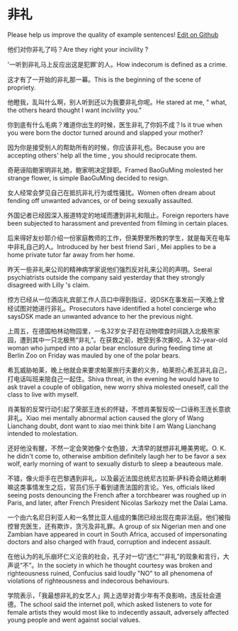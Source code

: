 # 非礼

Please help us improve the quality of example sentences! [Edit on Github](https://github.com/jiyushe/jiyu-example-sentence-source/blob/main/chinese/feili.md)

<p><span class="chinese">他们对你非礼了吗？</span><span class="english">Are they right your incivility ?</span></p>

<p><span class="chinese">'一听到非礼马上反应出这是犯罪'的人。</span><span class="english">How indecorum is defined as a crime.</span></p>

<p><span class="chinese">这才有了一开始的非礼那一幕。</span><span class="english">This is the beginning of the scene of propriety.</span></p>

<p><span class="chinese">他瞪我，乱叫什么啊，别人听到还以为我要非礼你呢。</span><span class="english">He stared at me, " what, the others heard thought I want incivility you."</span></p>

<p><span class="chinese">你到底有什么毛病？难道你出生的时候，医生非礼了你妈不成？</span><span class="english">Is it true when you were born the doctor turned around and slapped your mother?</span></p>

<p><span class="chinese">因为你是接受别人的帮助所有的时候，你应该非礼也。</span><span class="english">Because you are accepting others' help all the time , you should reciprocate them.</span></p>

<p><span class="chinese">奇葩诬陷鲍家明非礼她，鲍家明决定辞职。</span><span class="english">Framed BaoGuMing molested her strange flower, is simple BaoGuMing decided to resign.</span></p>

<p><span class="chinese">女人经常会梦见自己在抵抗非礼行为或性骚扰。</span><span class="english">Women often dream about fending off unwanted advances, or of being sexually assaulted.</span></p>

<p><span class="chinese">外国记者已经因深入报道特定的地域而遭到非礼和阻止。</span><span class="english">Foreign reporters have been subjected to harassment and prevented from filming in certain places.</span></p>

<p><span class="chinese">后来得好友纱耶介绍一份家庭教师的工作，但美野里所教的学生，就是每天在电车中非礼自己的人。</span><span class="english">Introduced by her best friend Sari , Mei applies to be a home private tutor far away from her home.</span></p>

<p><span class="chinese">昨天一些非礼来公司的精神病学家说他们强烈反对礼来公司的声明。</span><span class="english">Seeral psychiatrists outside the company said yesterday that they strongly disagreed with Lilly 's claim.</span></p>

<p><span class="chinese">控方已经从一位酒店礼宾部工作人员口中得到指证，说DSK在事发前一天晚上曾经试图对她进行非礼。</span><span class="english">Prosecutors have identified a hotel concierge who saysDSK made an unwanted advance to her the previous night.</span></p>

<p><span class="chinese">上周五，在德国柏林动物园里，一名32岁女子赶在动物喂食时间跳入北极熊家园，遭到其中一只北极熊“非礼”。在获救之前，她受到多次撕咬。</span><span class="english">A 32-year-old woman who jumped into a polar bear enclosure during feeding time at Berlin Zoo on Friday was mauled by one of the polar bears.</span></p>

<p><span class="chinese">希瓦威胁帕莱，晚上他就会来要求帕莱旅行夫妻的义务，帕莱担心希瓦非礼自己，打电话叫班来陪自己一起住。</span><span class="english">Shiva threat, in the evening he would have to ask travel a couple of obligation, new worry shiva molested oneself, call the class to live with myself.</span></p>

<p><span class="chinese">肖美智的反常行动引起了荣部王连长的怀疑，不想肖美智反咬一口诬称王连长意欲非礼。</span><span class="english">Xiao mei mentally abnormal action caused the glory of Wang Lianchang doubt, dont want to xiao mei think bite I am Wang Lianchang intended to molestation.</span></p>

<p><span class="chinese">还好他没有醒，不然一定会笑她像个女色狼，大清早的就想非礼睡美男呢。</span><span class="english">O. K. he didn't come to, otherwise ambition definitely laugh her to be favor a sex wolf, early morning of want to sexually disturb to sleep a beauteous male.</span></p>

<p><span class="chinese">不错，像火炬手在巴黎遇到非礼，以及最近法国总统尼古拉斯·萨科奇会晤达赖喇嘛这类事情发生之后，官员们乐于看到谴责法国的言论。</span><span class="english">Yes, officials liked seeing posts denouncing the French after a torchbearer was roughed up in Paris, and later, after French President Nicolas Sarkozy met the Dalai Lama.</span></p>

<p><span class="chinese">一个由六名尼日利亚人和一名赞比亚人组成的集团已经出现在南非法庭。他们被指控冒充医生，还有欺诈，贪污及非礼罪。</span><span class="english">A group of six Nigerian men and one Zambian have appeared in court in South Africa, accused of impersonating doctors and also charged with fraud, corruption and indecent assault.</span></p>

<p><span class="chinese">在他认为的礼乐崩坏仁义沦丧的社会，孔子对一切“违仁”“非礼”的现象和言行，大声说“不”。</span><span class="english">In the society in which he thought courtesy was broken and righteousness ruined, Confucius said loudly "NO" to all phenomena of violations of righteousness and indecorous behaviours.</span></p>

<p><span class="chinese">学院表示，「我最想非礼的女艺人」网上选举对青少年有不良影响，违反社会道德。</span><span class="english">The school said the internet poll, which asked listeners to vote for female artists they would most like to indecently assault, adversely affected young people and went against social values.</span></p>

